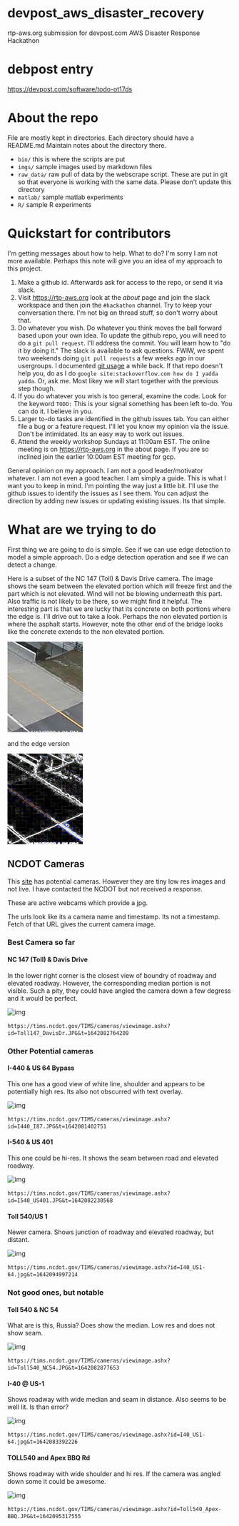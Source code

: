 # devpost_aws_disaster_recovery
rtp-aws.org submission for devpost.com AWS Disaster Response Hackathon

# debpost entry
https://devpost.com/software/todo-ot17ds


# About the repo

File are mostly kept in directories.  Each directory should have a README.md
Maintain notes about the directory there.

* `bin/` this is where the scripts are put
* `imgs/`  sample images used by markdown files
* `raw_data/` raw pull of data by the webscrape script. These are put in git so that everyone is working with the same data.  Please don't update this directory
* `matlab/`  sample matlab experiments
* `R/`  sample R experiments

# Quickstart for contributors

I'm getting messages about how to help.  What to do?  I'm sorry I am not more
available.  Perhaps this note will give you an idea of my approach to this project.

1. Make a github id.  Afterwards ask for access to the repo, or send it via slack.
2. Visit https://rtp-aws.org look at the *about* page and join the slack workspace and then join the `#hackathon` channel.  Try to keep your conversation there. I'm not big on thread stuff, so don't worry about that.
3. Do whatever you wish.   Do whatever you think moves the ball forward based upon your own idea.  To update the github repo, you will need to do a `git pull request`.  I'll address the commit.  You will learn how to "do it by doing it." The slack is available to ask questions. FWIW, we spent two weekends doing `git pull requests` a few weeks ago in our usergroups.  I documented [git usage](https://gitlab.com/netskink/git-testy)  a while back.  If that repo doesn't help you,  do as I do  `google site:stackoverflow.com how do I yadda yadda`. Or, ask me. Most likey we will start together with the previous step though.
4. If you do whatever you wish is too general,  examine the code. Look for the keyword `TODO:`  This is your signal something has been left to-do.  You can do it.  I believe in you.
5. Larger to-do tasks are identified in the github issues tab.  You can either file
a bug or a feature request.  I'll let you know my opinion via the issue.  Don't be intimidated.  Its an easy way to work out issues.
6. Attend the weekly workshop Sundays at 11:00am EST. The online meeting is on https://rtp-aws.org in the about page.  If you are so inclined join the earlier 10:00am EST meeting for gcp.


General opinion on my approach.  I am not a good leader/motivator whatever. I am not
even a good teacher.  I am simply a guide.  This is what I want you to
keep in mind.  I'm pointing the way just a little bit.  I'll use the github issues to
identify the issues as I see them.  You can adjust the direction by adding new issues
or updating existing issues.  Its that simple.

# What are we trying to do

First thing we are going to do is simple.  See if we can use edge detection to model a simple approach.  Do a edge detection operation and see if we can detect a change.

Here is a subset of the NC 147 (Toll) & Davis Drive camera.  The image shows the seam between the elevated portion which will freeze first and the part which is not elevated.  Wind will not be blowing underneath this part.  Also traffic is not likely to be there, so we might find it helpful.  The interesting part is that we are lucky that its concrete on both portions where the edge is.  I'll drive out to take a look.  Perhaps the non elevated portion is where the asphalt starts.  However, note the other end of the bridge looks like the concrete extends to the non elevated portion.

![img](imgs/NC147_DAVIS_DR_subset.png)

and the edge version

![img](imgs/NC147_DAVIS_DR_subset_edge.png)



## NCDOT Cameras

This [site](https://drivenc.gov/#adverse-weather)  has potential cameras.  However they are tiny low res images and not live.  I have contacted the NCDOT but not received a response.

These are active webcams which provide a jpg.  

The urls look like its a camera name and timestamp.  Its not a timestamp. Fetch of that URL gives the current camera image.  




### Best Camera so far

#### NC 147 (Toll) & Davis Drive
In the lower right corner is the closest view of boundry of roadway and elevated roadway.  However, the corresponding median portion is not visible.  Such a pity, they could have angled the camera down a few degress and it would be perfect.

![img](https://tims.ncdot.gov/TIMS/cameras/viewimage.ashx?id=Toll147_DavisDr.JPG&t=1642082764209)

```
https://tims.ncdot.gov/TIMS/cameras/viewimage.ashx?id=Toll147_DavisDr.JPG&t=1642082764209
```



### Other Potential cameras


#### I-440 & US 64 Bypass
This one has a good view of white line, shoulder and appears to be potentially high res.  Its also not obscurred with text overlay.

![img](https://tims.ncdot.gov/TIMS/cameras/viewimage.ashx?id=I440_I87.JPG&t=1642081402751)

```
https://tims.ncdot.gov/TIMS/cameras/viewimage.ashx?id=I440_I87.JPG&t=1642081402751
```

#### I-540 & US 401 
This one could be hi-res.  It shows the seam between road and elevated roadway.

![img](https://tims.ncdot.gov/TIMS/cameras/viewimage.ashx?id=I540_US401.JPG&t=1642082230568)

```
https://tims.ncdot.gov/TIMS/cameras/viewimage.ashx?id=I540_US401.JPG&t=1642082230568
```
#### Toll 540/US 1
Newer camera.  Shows junction of roadway and elevated roadway, but distant.

![img](https://tims.ncdot.gov/TIMS/cameras/viewimage.ashx?id=I40_US1-64.jpg&t=1642094997214)

```
https://tims.ncdot.gov/TIMS/cameras/viewimage.ashx?id=I40_US1-64.jpg&t=1642094997214
```


### Not good ones, but notable

#### Toll 540 & NC 54

What are is this, Russia?  Does show the median.  Low res and does not show seam.

![img](https://tims.ncdot.gov/TIMS/cameras/viewimage.ashx?id=Toll540_NC54.JPG&t=1642082877653)

```
https://tims.ncdot.gov/TIMS/cameras/viewimage.ashx?id=Toll540_NC54.JPG&t=1642082877653
```

#### I-40 @ US-1

Shows roadway with wide median and seam in distance. Also seems to be well lit.  Is than error?

![img](https://tims.ncdot.gov/TIMS/cameras/viewimage.ashx?id=Toll540_US1.JPG&t=1642095364324)

```
https://tims.ncdot.gov/TIMS/cameras/viewimage.ashx?id=I40_US1-64.jpg&t=1642083392226
```
#### TOLL540 and Apex BBQ Rd


Shows roadway with wide shoulder and hi res.  If the camera was angled down some it could be awesome.

![img](https://tims.ncdot.gov/TIMS/cameras/viewimage.ashx?id=Toll540_Apex-BBQ.JPG&t=1642095317555)

```
https://tims.ncdot.gov/TIMS/cameras/viewimage.ashx?id=Toll540_Apex-BBQ.JPG&t=1642095317555
```

